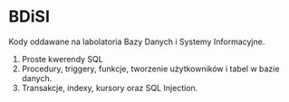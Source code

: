 # BDiSI
Kody oddawane na labolatoria Bazy Danych i Systemy Informacyjne.

1. Proste kwerendy SQL
2. Procedury, triggery, funkcje, tworzenie użytkowników i 
tabel w bazie danych.
3. Transakcje, indexy, kursory oraz SQL Injection.
